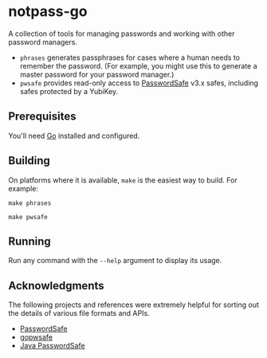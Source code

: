 # notpass-go

A collection of tools for managing passwords and working with other password managers.

* `phrases` generates passphrases for cases where a human needs to remember the password. (For
example, you might use this to generate a master password for your password manager.)
* `pwsafe` provides read-only access to [PasswordSafe](https://www.pwsafe.org/) v3.x safes,
including safes protected by a YubiKey.

## Prerequisites

You'll need [Go](https://go.dev/) installed and configured.

## Building

On platforms where it is available, `make` is the easiest way to build. For example:

`make phrases`

`make pwsafe`

## Running

Run any command with the `--help` argument to display its usage.

## Acknowledgments

The following projects and references were extremely helpful for sorting out the details of
various file formats and APIs. 

* [PasswordSafe](https://github.com/pwsafe/pwsafe)
* [gopwsafe](https://github.com/tkuhlman/gopwsafe)
* [Java PasswordSafe](https://sourceforge.net/projects/jpwsafe/)

